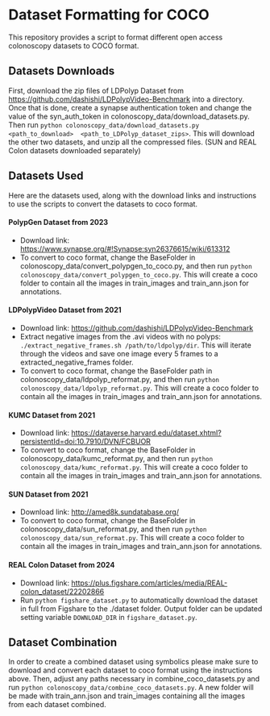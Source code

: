 # Dataset Formatting for COCO

This repository provides a script to format different open access colonoscopy datasets to COCO format.

## Datasets Downloads
First, download the zip files of LDPolyp Dataset from https://github.com/dashishi/LDPolypVideo-Benchmark into a directory.
Once that is done, create a synapse authentication token and change the value of the syn_auth_token
in colonoscopy_data/download_datasets.py. Then run `python colonoscopy_data/download_datasets.py <path_to_download> 
<path_to_LDPolyp_dataset_zips>`. This will download the other two datasets, and unzip all the 
compressed files. (SUN and REAL Colon datasets downloaded separately)

## Datasets Used
Here are the datasets used, along with the download links and instructions to
use the scripts to convert the datasets to coco format. 

#### PolypGen Dataset from 2023
* Download link: https://www.synapse.org/#!Synapse:syn26376615/wiki/613312
* To convert to coco format, change the BaseFolder in colonoscopy_data/convert_polypgen_to_coco.py,
and then run `python colonoscopy_data/convert_polypgen_to_coco.py`. This will create
a coco folder to contain all the images in train_images and train_ann.json for annotations.

#### LDPolypVideo Dataset from 2021
* Download link: https://github.com/dashishi/LDPolypVideo-Benchmark
* Extract negative images from the .avi videos with no polyps: 
`./extract_negative_frames.sh /path/to/ldpolyp/dir`. This will iterate 
through the videos and save one image every 5 frames to a extracted_negative_frames folder.
* To convert to coco format, change the BaseFolder path in colonoscopy_data/ldpolyp_reformat.py,
and then run `python colonoscopy_data/ldpolyp_reformat.py`. This will create
a coco folder to contain all the images in train_images and train_ann.json for annotations.

#### KUMC Dataset from 2021
* Download link: https://dataverse.harvard.edu/dataset.xhtml?persistentId=doi:10.7910/DVN/FCBUOR
* To convert to coco format, change the BaseFolder in colonoscopy_data/kumc_reformat.py,
and then run `python colonoscopy_data/kumc_reformat.py`. This will create
a coco folder to contain all the images in train_images and train_ann.json for annotations.

#### SUN Dataset from 2021
* Download link: http://amed8k.sundatabase.org/
* To convert to coco format, change the BaseFolder in colonoscopy_data/sun_reformat.py,
and then run `python colonoscopy_data/sun_reformat.py`. This will create
a coco folder to contain all the images in train_images and train_ann.json for annotations.

#### REAL Colon Dataset from 2024
* Download link:  https://plus.figshare.com/articles/media/REAL-colon_dataset/22202866
* Run `python figshare_dataset.py` to automatically download the dataset in full from Figshare to the 
./dataset folder. Output folder can be updated setting variable `DOWNLOAD_DIR` in `figshare_dataset.py`.

## Dataset Combination 
In order to create a combined dataset using symbolics please make sure to download and convert
each dataset to coco format using the instructions above. Then, adjust any paths necessary in combine_coco_datasets.py
and run `python colonoscopy_data/combine_coco_datasets.py`. A new folder will be made with train_ann.json and 
train_images containing all the images from each dataset combined.
